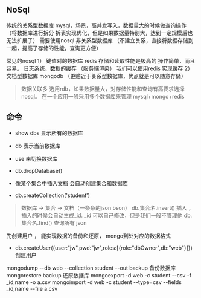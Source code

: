 ## NoSql
传统的关系型数据库 mysql，场景，高并发写入，数据量大的时候做查询操作 （将数据库进行拆分 拆表实现优化，但是如果数据量特别大，达到一定规模后也无法扩展了） 需要使用nosql  非关系型数据库 （不建立关系，直接将数据存储到一起，提高了存储的性能，查询更方便）

常见的nosql 1） 键值对的数据库 redis 存储和读取性能是极高的 操作简单，而且容易。 日志系统、数据的缓存 （服务端渲染） 我们可以使用redis 实现缓存 
2） 文档型数据库 mongodb （更贴近于关系型数据库，优点就是可以随意存储）

> 数据关联多 选用rdb，如果数据量大，对存储性能和查询有高要求选择nosql。 在一个应用一般采用多个数据库来管理 mysql+mongo+redis

## 命令 
- show dbs 显示所有的数据库
- db 表示当前数据库
- use 来切换数据库 
- db.dropDatabase()

- 像某个集合中插入文档 会自动创建集合和数据库  
- db.createCollection('student')  

> 数据库 -> 集合 -> 文档（一条条的json  bson）  db.集合名.insert() 插入 ， 插入的时候会自动生成_id. _id 可以自己修改，但是我们一般不管理他   db.集合名.find() 查询所有 json

先创建用户 ， 能实现数据的备份和还原， mongo到处对应的数据格式 


-  db.createUser({user:"jw",pwd:"jw",roles:[{role:"dbOwner",db:"web"}]}) 创建用户


mongodump --db web --collection student --out backup 备份数据库
mongorestore backup 还原数据库
mongoexport -d web -c student --csv -f _id,name -o a.csv
mongoimport -d web -c student --type=csv --fields _id,name --file a.csv



